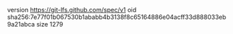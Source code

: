 version https://git-lfs.github.com/spec/v1
oid sha256:7e77f01b067530b1ababb4b3138f8c65164886e04acff33d888033eb9a21abca
size 1279
